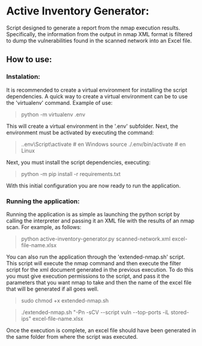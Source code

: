 # Active Inventory Generator:
Script designed to generate a report from the nmap execution results. Specifically, the information from the output in nmap XML format is filtered to dump the vulnerabilities found in the scanned network into an Excel file.

## How to use:
### Instalation:
It is recommended to create a virtual environment for installing the script dependencies. A quick way to create a virtual environment can be to use the 'virtualenv' command. Example of use:

> python -m virtualenv .env

This will create a virtual environment in the '.env' subfolder. Next, the environment must be activated by executing the command:

> .\.env\Script\activate # en Windows
> source ./.env/bin/activate # en Linux

Next, you must install the script dependencies, executing:

> python -m pip install -r requirements.txt

With this initial configuration you are now ready to run the application.

### Running the application:

Running the application is as simple as launching the python script by calling the interpreter and passing it an XML file with the results of an nmap scan. For example, as follows:

> python active-inventory-generator.py scanned-network.xml excel-file-name.xlsx

You can also run the application through the 'extended-nmap.sh' script. This script will execute the nmap command and then execute the filter script for the xml document generated in the previous execution. To do this you must give execution permissions to the script, and pass it the parameters that you want nmap to take and then the name of the excel file that will be generated if all goes well.

> sudo chmod +x extended-nmap.sh

> ./extended-nmap.sh "-Pn -sCV --script vuln --top-ports -iL stored-ips" excel-file-name.xlsx

Once the execution is complete, an excel file should have been generated in the same folder from where the script was executed.



